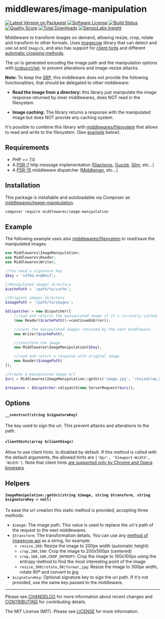 # middlewares/image-manipulation

[![Latest Version on Packagist][ico-version]][link-packagist]
[![Software License][ico-license]](LICENSE)
[![Build Status][ico-travis]][link-travis]
[![Quality Score][ico-scrutinizer]][link-scrutinizer]
[![Total Downloads][ico-downloads]][link-downloads]
[![SensioLabs Insight][ico-sensiolabs]][link-sensiolabs]

Middleware to transform images on demand, allowing resize, crop, rotate and transform to other formats. Uses [imagecow](https://github.com/oscarotero/imagecow) library that can detect and use `Gd` and `Imagick`, and also has support for [client hints](https://www.smashingmagazine.com/2016/01/leaner-responsive-images-client-hints/) and different [automatic cropping methods](https://github.com/oscarotero/imagecow#automatic-cropping).

The uri is generated encoding the image path and the manipulation options with [lcobucci/jwt](https://github.com/lcobucci/jwt/), to prevent alterations and image-resize attacks.

**Note:** To keep the [SRP](https://en.wikipedia.org/wiki/Single_responsibility_principle), this middleware does not provide the following functionalities, that should be delegated to other middleware:

* **Read the image from a directory:** this library just manipulate the image response returned by inner middlewares, does NOT read in the filesystem.

* **Image caching:** The library returns a response with the manipulated image but does NOT provide any caching system.

It's possible to combine this library with [middlewares/filesystem](https://github.com/middlewares/filesystem) that allows to read and write to the filesystem. (See [example](#example) below).

## Requirements

* PHP >= 7.0
* A [PSR-7](https://packagist.org/providers/psr/http-message-implementation) http message implementation ([Diactoros](https://github.com/zendframework/zend-diactoros), [Guzzle](https://github.com/guzzle/psr7), [Slim](https://github.com/slimphp/Slim), etc...)
* A [PSR-15](https://github.com/http-interop/http-middleware) middleware dispatcher ([Middleman](https://github.com/mindplay-dk/middleman), etc...)

## Installation

This package is installable and autoloadable via Composer as [middlewares/image-manipulation](https://packagist.org/packages/middlewares/image-manipulation).

```sh
composer require middlewares/image-manipulation
```

## Example

The following example uses also [middlewares/filesystem](https://github.com/middlewares/filesystem) to read/save the manipulated images.

```php
use Middlewares\ImageManipulation;
use Middlewares\Reader;
use Middlewares\Writer;

//You need a signature key
$key = 'sdf6&-$<@#asf';

//Manipulated images directory
$cachePath = '/path/to/cache';

//Original images directory
$imagePath = '/path/to/images';

$dispatcher = new Dispatcher([
    //read and returns the manipulated image if it's currently cached
    (new Reader($cachePath))->continueOnError(),

    //saves the manipulated images returned by the next middleware
    new Writer($cachePath),

    //transform the image
	new Middlewares\ImageManipulation($key),

    //read and return a response with original image
    new Reader($imagePath)
]);

//Create a manipulated image uri
$uri = Middlewares\ImageManipulation::getUri('image.jpg', 'resizeCrop,500,500,CROP_ENTROPY');

$response = $dispatcher->dispatch(new ServerRequest($uri));
```

## Options

#### `__construct(string $signatureKey)`

The key used to sign the uri. This prevent attacks and alterations to the path. 

#### `clientHints(array $clientHings)`

Allow to use client hints. Is disabled by default. If this method is called with the default arguments, the allowed hints are `['Dpr', 'Viewport-Width', 'Width']`. Note that client hints [are supported only by Chrome and Opera browsers](http://caniuse.com/#feat=client-hints-dpr-width-viewport)

## Helpers

#### `ImageManipulation::getUri(string $image, string $transform, string $signatureKey = null)`

To ease the uri creation this static method is provided, accepting three methods:

* `$image`: The image path. This value is used to replace the uri's path of the request to the next middlewares.
* `$transform`: The transformation details. You can use any [method of imagecow api](https://github.com/oscarotero/imagecow#execute-multiple-functions) as a string, for example:
  * `resize,200`: Resize the image to 200px width (automatic height)
  * `crop,200,500`: Crop the image to 200x500px (centered)
  * `crop,100,100,CROP_ENTROPY`: Crop the image to 100x100px using the entropy method to find the most interesting point of the image
  * `resize,300|rotate,90|format,jpg`: Resize the image to 300px width, rotate 90º and convert to jpg
* `$signatureKey`: Optional signature key to sign the uri path. If it's not provided, use the same key passed to the middleware.

---

Please see [CHANGELOG](CHANGELOG.md) for more information about recent changes and [CONTRIBUTING](CONTRIBUTING.md) for contributing details.

The MIT License (MIT). Please see [LICENSE](LICENSE) for more information.

[ico-version]: https://img.shields.io/packagist/v/middlewares/image-manipulation.svg?style=flat-square
[ico-license]: https://img.shields.io/badge/license-MIT-brightgreen.svg?style=flat-square
[ico-travis]: https://img.shields.io/travis/middlewares/image-manipulation/master.svg?style=flat-square
[ico-scrutinizer]: https://img.shields.io/scrutinizer/g/middlewares/image-manipulation.svg?style=flat-square
[ico-downloads]: https://img.shields.io/packagist/dt/middlewares/image-manipulation.svg?style=flat-square
[ico-sensiolabs]: https://img.shields.io/sensiolabs/i/ee425553-881b-46ee-b3f7-a56409809a11.svg?style=flat-square

[link-packagist]: https://packagist.org/packages/middlewares/image-manipulation
[link-travis]: https://travis-ci.org/middlewares/image-manipulation
[link-scrutinizer]: https://scrutinizer-ci.com/g/middlewares/image-manipulation
[link-downloads]: https://packagist.org/packages/middlewares/image-manipulation
[link-sensiolabs]: https://insight.sensiolabs.com/projects/ee425553-881b-46ee-b3f7-a56409809a11
